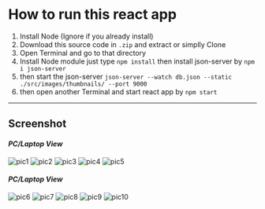 # **How to run this react app**

1. Install Node (Ignore if you already install)
2. Download this source code in `.zip` and extract or simplly Clone
3. Open Terminal and go to that directory
4. Install Node module just type `npm install` then install json-server by `npm i json-server`
5. then start the json-server `json-server --watch db.json --static ./src/images/thumbnails/ --port 9000`
6. then open another Terminal and start react app by `npm start`

<hr/>

## **Screenshot**
#### ***PC/Laptop View***
<img src="./screenshot/Home_page1.png" alt="pic1"/>
<img src="./screenshot/Home_page2.png" alt="pic2"/>
<img src="./screenshot/Home_page3.png" alt="pic3"/>
<img src="./screenshot/Home_page4.png" alt="pic4"/>
<img src="./screenshot/Login.png" alt="pic5"/>

<br/>

#### ***PC/Laptop View***
<img src="./screenshot/Home_page_mobile1.png" alt="pic6"/>
<img src="./screenshot/Home_page_mobile2.png" alt="pic7"/>
<img src="./screenshot/Home_page_mobile3.png" alt="pic8"/>
<img src="./screenshot/Home_page_mobile4.png" alt="pic9"/>
<img src="./screenshot/Login_mobile.png" alt="pic10"/>
